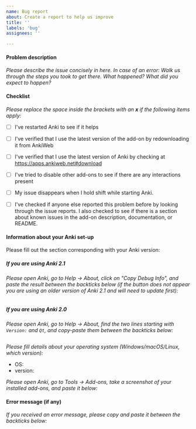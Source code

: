 ```yaml
---
name: Bug report
about: Create a report to help us improve
title: ''
labels: 'bug'
assignees: ''

---
```


#### Problem description

*Please describe the issue concisely in here. In case of an error: Walk us through the steps you took to get there. What happened? What did you expect to happen?*


#### Checklist

*Please replace the space inside the brackets with an **x** if the following items apply:*

 - [ ] I've restarted Anki to see if it helps
 - [ ] I've verified that I use the latest version of the add-on by redownloading it from AnkiWeb
 - [ ] I've verified that I use the latest version of Anki by checking at https://apps.ankiweb.net#download
 - [ ] I've tried to disable other add-ons to see if there are any interactions present
 - [ ] My issue disappears when I hold shift while starting Anki.
 - [ ] I've checked if anyone else reported this problem before by looking through the issue reports. I also checked to see if there is a section about known issues in the add-on description, documentation, or README.
 

#### Information about your Anki set-up

Please fill out the section corresponding with your Anki version:


##### If you are using Anki 2.1

*Please open Anki, go to Help → About, click on "Copy Debug Info", and paste the result between the backticks below (if the button does not appear you are using an older version of Anki 2.1 and will need to update first):*

```

```


#####  If you are using Anki 2.0

*Please open Anki, go to Help → About, find the two lines starting with `Version:` and `Qt`, and copy-paste them between the backticks below:*

```

```

*Please fill details about your operating system (Windows/macOS/Linux, which version):*

- OS:
- version:

*Please open Anki, go to Tools → Add-ons, take a screenshot of your installed add-ons, and paste it below:*



#### Error message (if any)

*If you received an error message, please copy and paste it between the backticks below:*


```python

```